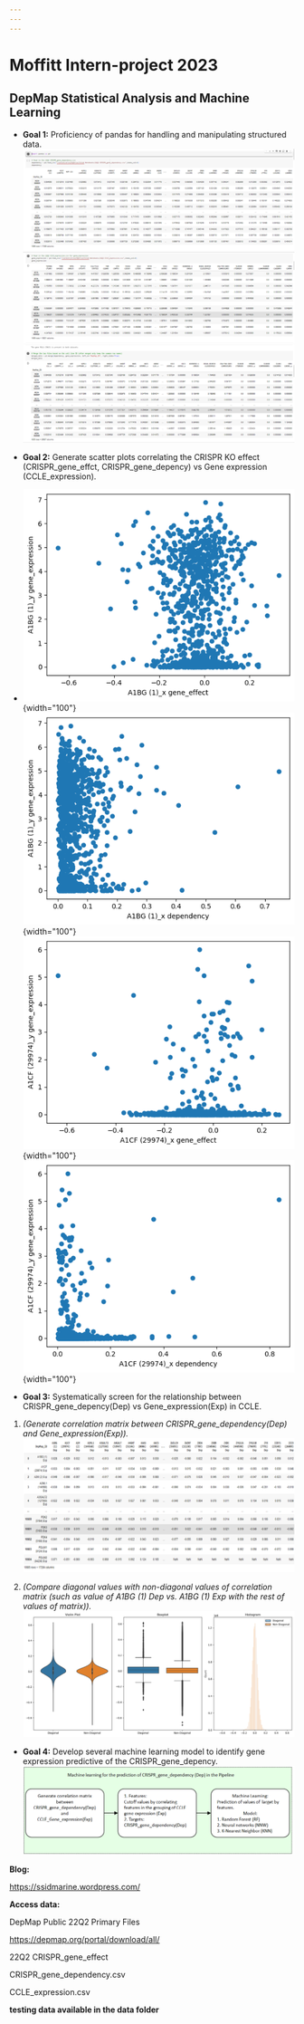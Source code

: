 ```yaml
---
---
---
```


# Moffitt Intern-project 2023

## DepMap Statistical Analysis and Machine Learning

-   **Goal 1:** Proficiency of pandas for handling and manipulating structured data.![](https://github.com/chingyaousf/Intern-project/blob/main/plots/22Q2_CRISPR_gene_dependency.csv.png?raw=true)![](https://github.com/chingyaousf/Intern-project/blob/main/plots/22Q2_CCLE_expression.csv.png?raw=true)![](https://github.com/chingyaousf/Intern-project/blob/main/plots/Dep_Exp_merged_data.png?raw=true)

-   **Goal 2:** Generate scatter plots correlating the CRISPR KO effect (CRISPR_gene_effct, CRISPR_gene_depency) vs Gene expression (CCLE_expression).

-   ![](https://github.com/chingyaousf/Intern-project/blob/main/plots/A1BG(1)Eff_Exp.png?raw=true){width="100"}![](https://github.com/chingyaousf/Intern-project/blob/main/plots/A1BG(1)Dep_Exp.png?raw=true){width="100"}![](https://github.com/chingyaousf/Intern-project/blob/main/plots/A1CF(29974)Eff_Exp.png?raw=true){width="100"}![](https://github.com/chingyaousf/Intern-project/blob/main/plots/A1CF(29974)Dep_Exp.png?raw=true){width="100"}

-   **Goal 3:** Systematically screen for the relationship between CRISPR_gene_depency(Dep) vs Gene_expression(Exp) in CCLE.

1.  *(Generate correlation matrix between CRISPR_gene_dependency(Dep) and Gene_expression(Exp)).*![](https://github.com/chingyaousf/Intern-project/blob/main/plots/Dep_Exp_correlation_table.png?raw=true)

2.  *(Compare diagonal values with non-diagonal values of correlation matrix (such as value of A1BG (1) Dep vs. A1BG (1) Exp with the rest of values of matrix)).*![](https://github.com/chingyaousf/Intern-project/blob/main/plots/violin_boxplot_histogram.png?raw=true)

-   **Goal 4:** Develop several machine learning model to identify gene expression predictive of the CRISPR_gene_depency.![](https://github.com/chingyaousf/Intern-project/blob/main/plots/intern_ML_pipeline.png?raw=true)

**Blog:**

<https://ssidmarine.wordpress.com/>

**Access data:**

DepMap Public 22Q2 Primary Files

<https://depmap.org/portal/download/all/>

22Q2 CRISPR_gene_effect

CRISPR_gene_dependency.csv

CCLE_expression.csv

**testing data available in the data folder**
